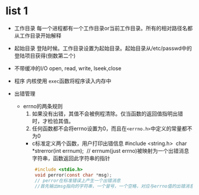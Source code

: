 # list 1
- 工作目录
每一个进程都有一个工作目录or当前工作目录。所有的相对路径名都从工作目录开始解释
- 起始目录
登陆时候。工作目录设置为起始目录。起始目录从/etc/passwd中的登陆项目获得(倒数第二个)
- 不带缓冲的I/O
open, read, write, lseek,close

- 程序
内核使用 `exec`函数将程序读入内存中
- 出错管理
  - errno的两条规则
    1. 如果没有出错，其值不会被例程清除。仅当函数的返回值指明出错时，才检验其值。
    2. 任何函数都不会将errno设置为0，而且在`<errno.h>`中定义的常量都不为0
    - c标准定义两个函数，用户打印出错信息
       #include <string.h>
       ​     char *strerror(int errnum);
       ​     // errnum(just errno)被映射为一个出错消息字符串，函数返回此字符串的指针
       ​     
       ```c
        #include <stdio.h>
        void perror(const char *msg);
        // perror在标准错误上产生一个出错消息
        //首先输出msg指向的字符串，一个冒号，一个空格，对应与errno值的出错消息，一个换行符
       ```